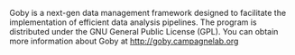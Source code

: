 Goby is a next-gen data management framework designed to facilitate the implementation of efficient data analysis pipelines.
The program is distributed under the GNU General Public License (GPL).
You can obtain more information about Goby at http://goby.campagnelab.org
